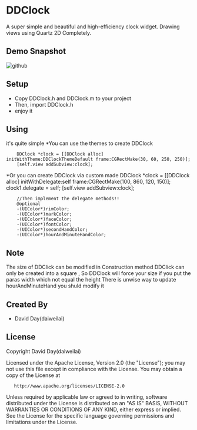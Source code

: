 DDClock
=================================
A super simple and beautiful and high-efficiency clock widget. Drawing views using Quartz 2D Completely.

Demo Snapshot  
----------------------------------- 
![github](https://github.com/daiweilai/DDClock/blob/master/DDClock2.gif "github")

Setup
----------------------------------- 
* Copy DDClock.h and DDClock.m to your project
* Then, import DDClock.h
* enjoy it

Using
----------------------------------- 
it's quite simple 
*You can use the themes to create DDClock

		DDClock *clock = [[DDClock alloc] initWithTheme:DDClockThemeDefault frame:CGRectMake(30, 60, 250, 250)];
		[self.view addSubview:clock];

*Or you can create DDClock via custom made
		DDClock *clock = [[DDClock alloc] initWithDelegate:self frame:CGRectMake(100, 860, 120, 150)];
		clock1.delegate = self;
		[self.view addSubview:clock];
		
		//Then implement the delegate methods!!
		@optional
		-(UIColor*)rimColor;
		-(UIColor*)markColor;
		-(UIColor*)faceColor;
		-(UIColor*)fontColor;
		-(UIColor*)secondHandColor;
		-(UIColor*)hourAndMinuteHandColor;

Note
----------------------------------- 
The size of DDClick can be modified in Construction method
DDClick can only be created into a square , 
So DDClock will force your size if you put the paras width which not equal the height 
There is unwise way to update hourAndMinuteHand you shuld modify it

Created By
------------
* David Day(daiweilai)

License  
----------------------------------- 
Copyright David Day(daiweilai)

   Licensed under the Apache License, Version 2.0 (the "License");
   you may not use this file except in compliance with the License.
   You may obtain a copy of the License at

       http://www.apache.org/licenses/LICENSE-2.0

   Unless required by applicable law or agreed to in writing, software
   distributed under the License is distributed on an "AS IS" BASIS,
   WITHOUT WARRANTIES OR CONDITIONS OF ANY KIND, either express or implied.
   See the License for the specific language governing permissions and
   limitations under the License.
